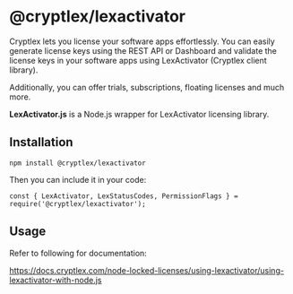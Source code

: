 # @cryptlex/lexactivator

Cryptlex lets you license your software apps effortlessly. You can easily generate license keys using the REST API or Dashboard and validate the license keys in your software apps using LexActivator (Cryptlex client library).

Additionally, you can offer trials, subscriptions, floating licenses and much more.

**LexActivator.js** is a Node.js wrapper for LexActivator licensing library.

## Installation

    npm install @cryptlex/lexactivator

Then you can include it in your code:

	const { LexActivator, LexStatusCodes, PermissionFlags } = require('@cryptlex/lexactivator');


## Usage
Refer to following for documentation:

https://docs.cryptlex.com/node-locked-licenses/using-lexactivator/using-lexactivator-with-node.js